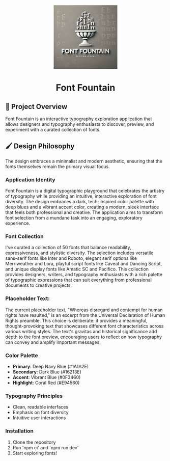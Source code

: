 <div align="center">
  <img src="./src/static/logo.png" width="200px" alt="Font Fountain Logo">

  # Font Fountain
</div>

## 🎨 Project Overview

Font Fountain is an interactive typography exploration application that allows designers and typography enthusiasts to discover, preview, and experiment with a curated collection of fonts.

## 🖌️ Design Philosophy

The design embraces a minimalist and modern aesthetic, ensuring that the fonts themselves remain the primary visual focus. 

### Application Identity
Font Fountain is a digital typographic playground that celebrates the artistry of typography while providing an intuitive, interactive exploration of font diversity. The design embraces a dark, tech-inspired color palette with deep blues and a vibrant accent color, creating a modern, sleek interface that feels both professional and creative. The application aims to transform font selection from a mundane task into an engaging, exploratory experience.
### Font Collection
I've curated a collection of 50 fonts that balance readability, expressiveness, and stylistic diversity. The selection includes versatile sans-serif fonts like Inter and Roboto, elegant serif options like Merriweather and Lora, playful script fonts like Caveat and Dancing Script, and unique display fonts like Amatic SC and Pacifico. This collection provides designers, writers, and typography enthusiasts with a rich palette of typographic expressions that can suit everything from professional documents to creative projects.
### Placeholder Text:
The current placeholder text, "Whereas disregard and contempt for human rights have resulted," is an excerpt from the Universal Declaration of Human Rights preamble. This choice is deliberate: it provides a meaningful, thought-provoking text that showcases different font characteristics across various writing styles. The text's gravitas and historical significance add depth to the font preview, encouraging users to reflect on how typography can convey and amplify important messages.

### Color Palette
- **Primary**: Deep Navy Blue (#1A1A2E)
- **Secondary**: Dark Blue (#16213E)
- **Accent**: Vibrant Blue (#0F3460)
- **Highlight**: Coral Red (#E94560)

### Typography Principles
- Clean, readable interfaces
- Emphasis on font diversity
- Intuitive user interactions


### Installation
1. Clone the repository
2. Run 'npm ci' and 'npm run dev'
3. Start exploring fonts!

